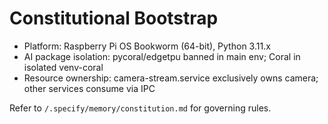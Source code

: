 # Constitutional Bootstrap

- Platform: Raspberry Pi OS Bookworm (64-bit), Python 3.11.x
- AI package isolation: pycoral/edgetpu banned in main env; Coral in isolated venv-coral
- Resource ownership: camera-stream.service exclusively owns camera; other services consume via IPC

Refer to `/.specify/memory/constitution.md` for governing rules.
